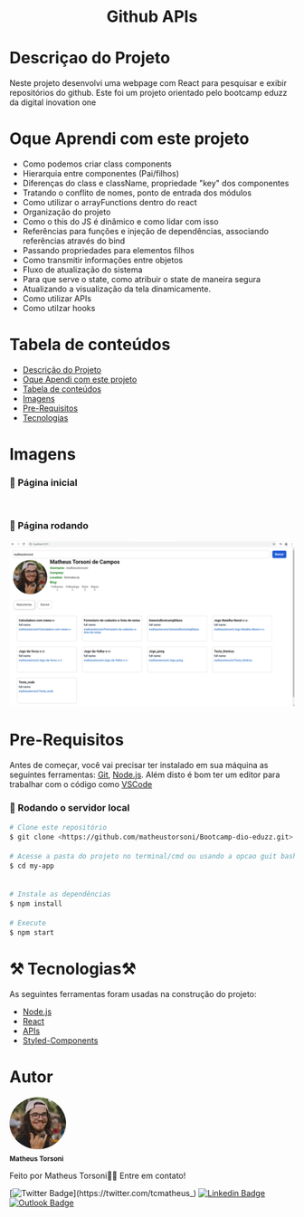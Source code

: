 <h1 align="center">Github APIs</h1>

<h1>Descriçao do Projeto</h1>
<p>Neste projeto desenvolvi uma webpage com React para pesquisar e exibir repositórios do github. Este foi um projeto orientado pelo bootcamp eduzz da digital inovation one
</p>

Oque Aprendi com este projeto
=================
<!--ts-->
* Como podemos criar class components
* Hierarquia entre componentes (Pai/filhos)
* Diferenças do class e className, propriedade "key" dos componentes
* Tratando o conflito de nomes, ponto de entrada dos módulos
* Como utilizar o arrayFunctions dentro do react
* Organização do projeto
* Como o this do JS é dinâmico e como lidar com isso
* Referências para funções e injeção de dependências, associando referências através do bind
* Passando propriedades para elementos filhos
* Como transmitir informações entre objetos
* Fluxo de atualização do sistema
* Para que serve o state, como atribuir o state de maneira segura
* Atualizando a visualização da tela dinamicamente.
* Como utilizar APIs
* Como utilzar hooks

<!--te-->

Tabela de conteúdos
=================
<!--ts-->
   * [Descrição do Projeto](#Descrição-do-Projeto)
   * [Oque Apendi com este projeto](#oque-aprendi-com-este-projeto)
   * [Tabela de conteúdos](#tabela-de-conteúdo)
   * [Imagens](#pre-requisitos)
   * [Pre-Requisitos](#pre-requisitos)
   * [Tecnologias](#tecnologias)
<!--te-->



Imagens
=================

<h3> 📌 Página inicial </h3>
<img src="Imagens\Sem título.png" width="900px;" alt=""/>



<h3> 📌 Página rodando </h3>
<img src="Imagens\imagem2.png" width="900px;" alt=""/>


Pre-Requisitos
=================

Antes de começar, você vai precisar ter instalado em sua máquina as seguintes ferramentas:
[Git](https://git-scm.com), [Node.js](https://nodejs.org/en/). 
Além disto é bom ter um editor para trabalhar com o código como [VSCode](https://code.visualstudio.com/)

### 🎲 Rodando o servidor local

```bash
# Clone este repositório
$ git clone <https://github.com/matheustorsoni/Bootcamp-dio-eduzz.git>

# Acesse a pasta do projeto no terminal/cmd ou usando a opcao guit bash here
$ cd my-app


# Instale as dependências
$ npm install

# Execute 
$ npm start
```

⚒️ Tecnologias⚒️ 
=================

As seguintes ferramentas foram usadas na construção do projeto:

- [Node.js](https://nodejs.org/en/)
- [React](https://pt-br.reactjs.org/)
- [APIs](https://www.take.net/blog/tecnologia/api-conceito-e-exemplos/)
- [Styled-Components](https://styled-components.com/)




Autor
=================

 <img style="border-radius: 50%;" src="Imagens\FotoPerfil.jpeg" width="100px;" alt=""/>
  <br />
 <sub><b>Matheus Torsoni</b></sub></a>

Feito por Matheus Torsoni👋🏽 Entre em contato!

[![Twitter Badge](https://img.shields.io/badge/-@tcmatheus-1ca0f1?style=flat-square&labelColor=1ca0f1&logo=twitter&logoColor=white&link=https://twitter.com/tcmatheus_)](https://twitter.com/tcmatheus_) [![Linkedin Badge](https://img.shields.io/badge/-Matheus-Torsoni?style=flat-square&logo=Linkedin&logoColor=white&link=https://www.linkedin.com/in/matheus-torsoni-b33957156/)](https://www.linkedin.com/in/matheus-torsoni-b33957156/) 
[![Outlook Badge](https://img.shields.io/badge/matheus_tcampos@hotmail.com-c14438?style=flat-square&logo=outlook&logoColor=white&link=mailto:matheus_tcampos@hotmail.com)](matheus_tcampos@hotmail.com)